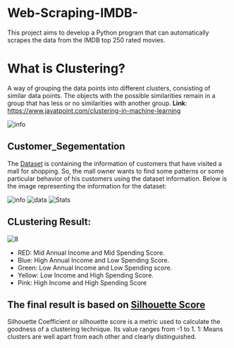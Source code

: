 # Web-Scraping-IMDB-
This project aims to develop a Python program that can automatically scrapes the data from the IMDB top 250 rated movies.
# What is Clustering?
A way of grouping the data points into different clusters, consisting of similar data points. The objects with the possible similarities remain in a group that has less or no similarities with another group. **Link**: https://www.javatpoint.com/clustering-in-machine-learning

![info](https://www.analyticsvidhya.com/wp-content/uploads/2016/11/clustering.png)

## Customer_Segementation
The [Dataset](https://github.com/VaishnavRathod/Customer_Segementation/blob/main/Dataset/Mall_Customers.csv) is containing the information of customers that have visited a mall for shopping. So, the mall owner wants to find some patterns or some particular behavior of his customers using the dataset information. Below is the image representing the information for the dataset: 

![info](https://github.com/VaishnavRathod/Customer_Segementation/assets/90707178/809a6986-a49f-45de-9d2a-fc2dfbd2f848)
![data](https://github.com/VaishnavRathod/Customer_Segementation/assets/90707178/1d505231-d7ae-42bd-afd3-0fd85b3f91cf)
![Stats](https://github.com/VaishnavRathod/Customer_Segementation/assets/90707178/a1b2de15-f4ab-4893-8457-872827a6fb19)

## CLustering Result:
![8](https://github.com/VaishnavRathod/Customer_Segementation/assets/90707178/5a153105-dfd4-49e9-b2b0-89702c63be73)
- RED: Mid Annual Income and Mid Spending Score.
- Blue: High Annual Income and Low Spending Score.
- Green: Low Annual Income and Low Spending score.
- Yellow: Low Income and High Spending Score.
- Pink: High Income and High Spending  Score

## The final result is based on [Silhouette Score](https://scikit-learn.org/stable/auto_examples/cluster/plot_kmeans_silhouette_analysis.html)
Silhouette Coefficient or silhouette score is a metric used to calculate the goodness of a clustering technique. Its value ranges from -1 to 1. 1: Means clusters are well apart from each other and clearly distinguished.

